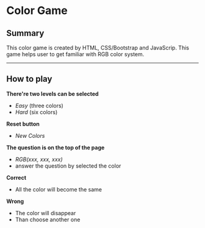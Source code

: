 # Color Game

## Summary

This color game is created by HTML, CSS/Bootstrap and JavaScrip.
This game helps user to get familiar with RGB color system.

---

## How to play

**There're two levels can be selected**
- *Easy* (three colors)
- *Hard* (six colors)

**Reset button**
- *New Colors*

**The question is on the top of the page**
- *RGB(xxx, xxx, xxx)*
- answer the question by selected the color 

**Correct**
- All the color will become the same 

**Wrong**
- The color will disappear
- Than choose another one